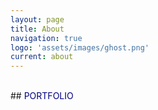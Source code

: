 ```yaml
---
layout: page
title: About
navigation: true
logo: 'assets/images/ghost.png'
current: about
---
```


<br/>
## <span style="color:navy">PORTFOLIO</span>
<https://www.notion.so/JEON-HEESOO-9320c2a5a84f4f74a3705b0aefd62682>

